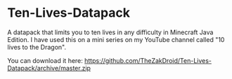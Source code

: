 # Ten-Lives-Datapack
A datapack that limits you to ten lives in any difficulty in Minecraft Java Edition. I have used this on a mini series on my YouTube channel called "10 lives to the Dragon".

You can download it here: https://github.com/TheZakDroid/Ten-Lives-Datapack/archive/master.zip
